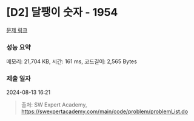 # [D2] 달팽이 숫자 - 1954 

[문제 링크](https://swexpertacademy.com/main/code/problem/problemDetail.do?contestProbId=AV5PobmqAPoDFAUq) 

### 성능 요약

메모리: 21,704 KB, 시간: 161 ms, 코드길이: 2,565 Bytes

### 제출 일자

2024-08-13 16:21



> 출처: SW Expert Academy, https://swexpertacademy.com/main/code/problem/problemList.do